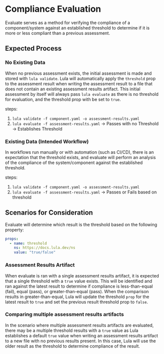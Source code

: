 # Compliance Evaluation

Evaluate serves as a method for verifying the compliance of a component/system against an established threshold to determine if it is more or less compliant than a previous assessment. 

## Expected Process

### No Existing Data

When no previous assessment exists, the initial assessment is made and stored with `lula validate`. Lula will automatically apply the `threshold` prop to the assessment result when writing the assessment result to a file that does not contain an existing assessment results artifact. This initial assessment by itself will always pass `lula evaluate` as there is no threshold for evaluation, and the threshold prop with be set to `true`.

steps:
1. `lula validate -f component.yaml -o assessment-results.yaml`
2. `lula evaluate -f assessment-results.yaml` -> Passes with no Threshold -> Establishes Threshold

### Existing Data (Intended Workflow)

In workflows run manually or with automation (such as CI/CD), there is an expectation that the threshold exists, and evaluate will perform an analysis of the compliance of the system/component against the established threshold.

steps:
1. `lula validate -f component.yaml -o assessment-results.yaml`
2. `lula evaluate -f assessment-results.yaml` -> Passes or Fails based on threshold


## Scenarios for Consideration

Evaluate will determine which result is the threshold based on the following property:
```yaml
props:
  - name: threshold
    ns: https://docs.lula.dev/ns
    value: "true/false"
```

### Assessment Results Artifact

When evaluate is ran with a single assessment results artifact, it is expected that a single threshold with a `true` value exists. This will be identified and ran against the latest result to determine if compliance is less-than-equal (fail), equal (pass), or greater-than-equal (pass). When the comparison results in greater-than-equal, Lula will update the threshold `prop` for the latest result to `true` and set the previous result threshold prop to `false`.

### Comparing multiple assessment results artifacts

In the scenario where multiple assessment results artifacts are evaluated, there may be a multiple threshold results with a `true` value as Lula establishes a default `true` value when writing an assessment results artifact to a new file with no previous results present. In this case, Lula will use the older result as the threshold to determine compliance of the result.